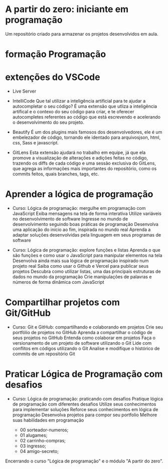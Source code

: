 # A partir do zero: iniciante em programação
Um repositório criado para armazenar os projetos desenvolvidos em aula.

# formação Programação
  # extenções do VSCode
  * Live Server
  
  * IntelliCode
  Que tal utilizar a inteligência artificial para te ajudar a autocompletar o seu código? É uma extensão que utliza a inteligência artifical e o contexo do seu código para criar, e te oferecer autocompletes referentes ao código que está escrevendo e acelerando o desenvolvimento do seu projeto.

  * Beautify
  É um dos plugins mais famosos dos desenvolvedores, ele é um embelezador de código, tornando ele identado para arquivosjson, html, css, Sass e javascript.

  * GitLens
  Esta extensão ajudará no trabalho em equipe, já que ela promove a visualização de alterações e adições feitas no código, trazendo os diffs de cada código e uma sessão exclusiva do GitLens, que agrega as informações mais importantes do repositório, como os commits feitos, quais branches, tags, etc.

# Aprender a lógica de programação
  - Curso: Lógica de programação: mergulhe em programação com JavaScript
    Exiba mensagens na tela de forma interativa
    Utilize variáveis no desenvolvimento de software
    Ingresse no mundo de desenvolvimento seguindo boas práticas de programação
    Desenvolva uma aplicação do início ao fim, inspirada no mundo real
    Aprenda a adaptar soluções desenvolvidas pela linguagem em seus programas de software
    
  - Curso: Lógica de programação: explore funções e listas
    Aprenda o que são funções e como usar o JavaScript para manipular elementos na tela
    Desenvolva ainda mais sua lógica de programação inspirado num projeto real
    Saiba como usar o Github e Vercel para publicar seus projetos
    Descubra como utilizar listas, uma das principais estruturas de dados no mundo da programação
    Crie manipulações de palavras e números de forma dinâmica com JavaScript

# Compartilhar projetos com Git/GitHub
  - Curso: Git e GitHub: compartilhando e colaborando em projetos
    Crie seu portfólio de projetos no GitHub
    Aprenda a compartilhar o código de seus projetos no GitHub
    Entenda como colaborar em projetos
    Faça o versionamento de um projeto de software utilizando o Git
    Lide com conflitos em códigos utilizando o Git
    Analise e modifique o histórico de commits de um repositório Git

# Praticar Lógica de Programação com desafios
  - Curso: Lógica de programação: praticando com desafios
    Pratique lógica de programação com diferentes desafios
    Utilize seus conhecimentos para implementar soluções
    Reforce seus conhecimentos em lógica de programação
    Desenvolva projetos para compor seu portfolio
    Melhore suas habilidades em programação

    - 00 sorteador-numeros;
    - 01 alugames;
    - 02 carrinho-compras;
    - 03 ingresso;
    - 04 amigo-secreto;

  Encerrando o curso "Lógica de programação" e o módulo "A partir do zero".
